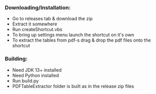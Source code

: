 ### Downloading/Installation:
 - Go to releases tab & download the zip
 - Extract it somewhere
 - Run createShortcut.vbs
 - To bring up settings menu launch the shortcut on it's own
 - To extract the tables from pdf-s drag & drop the pdf files onto the shortcut
 
### Building:
 - Need JDK 13+ installed
 - Need Python installed
 - Run build.py
 - PDFTableExtractor folder is built as in the release zip files